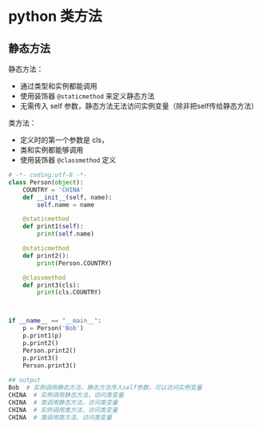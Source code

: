 # python 类方法

## 静态方法

静态方法：

- 通过类型和实例都能调用
- 使用装饰器 `@staticmethod` 来定义静态方法
- 无需传入 self 参数，静态方法无法访问实例变量（除非把self传给静态方法）



类方法：

- 定义时的第一个参数是 cls，
- 类和实例都能够调用
- 使用装饰器 `@classmethod` 定义

```python
# -*- coding:utf-8 -*-
class Person(object):
    COUNTRY = 'CHINA'
    def __init__(self, name):
        self.name = name

    @staticmethod
    def print1(self):
        print(self.name)

    @staticmethod
    def print2():
        print(Person.COUNTRY)

    @classmethod
    def print3(cls):
        print(cls.COUNTRY)



if __name__ == "__main__":
    p = Person('Bob')
    p.print1(p)
    p.print2()
    Person.print2()
    p.print3()
    Person.print3()
 
## output
Bob  # 实例调用静态方法，静态方法传入self参数，可以访问实例变量
CHINA  # 实例调用静态方法，访问类变量
CHINA  # 类调用静态方法，访问类变量
CHINA  # 实例调用类方法，访问类变量
CHINA  # 类调用类方法，访问类变量
```

